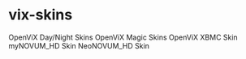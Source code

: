 vix-skins
===============

OpenViX Day/Night Skins
OpenViX Magic Skins
OpenViX XBMC Skin
myNOVUM_HD Skin
NeoNOVUM_HD Skin
